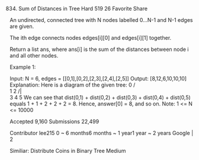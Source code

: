 834. Sum of Distances in Tree
Hard 519 26 Favorite Share

An undirected, connected tree with N nodes labelled 0...N-1 and N-1 edges are given.

The ith edge connects nodes edges[i][0] and edges[i][1] together.

Return a list ans, where ans[i] is the sum of the distances between node i and all other nodes.

Example 1:

Input: N = 6, edges = [[0,1],[0,2],[2,3],[2,4],[2,5]]
Output: [8,12,6,10,10,10]
Explanation: 
Here is a diagram of the given tree:
  0
 / \
1   2
   /|\
  3 4 5
We can see that dist(0,1) + dist(0,2) + dist(0,3) + dist(0,4) + dist(0,5)
equals 1 + 1 + 2 + 2 + 2 = 8.  Hence, answer[0] = 8, and so on.
Note: 1 <= N <= 10000

Accepted 9,160
Submissions 22,499

Contributor lee215
0 ~ 6 months6 months ~ 1 year1 year ~ 2 years
Google | 2

Similiar:
Distribute Coins in Binary Tree Medium
